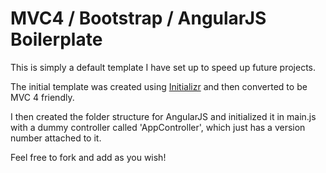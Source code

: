 MVC4 / Bootstrap / AngularJS Boilerplate
====================================

This is simply a default template I have set up to speed up future projects.

The initial template was created using [Initializr](http://www.initializr.com) and then converted to be MVC 4 friendly.

I then created the folder structure for AngularJS and initialized it in main.js with a dummy controller called 'AppController', which just has a version number attached to it.

Feel free to fork and add as you wish!
